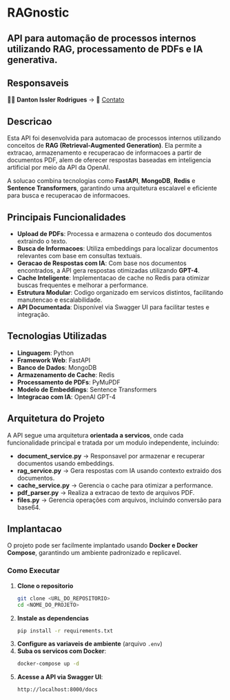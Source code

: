 # RAGnostic
## API para automação de processos internos utilizando RAG, processamento de PDFs e IA generativa.

## Responsaveis

👨‍💻 **Danton Issler Rodrigues** → 📧 [Contato](mailto:dantonissler18@gmail.com)

## Descricao

Esta API foi desenvolvida para automacao de processos internos utilizando conceitos de **RAG (Retrieval-Augmented Generation)**. Ela permite a extracao, armazenamento e recuperacao de informacoes a partir de documentos PDF, alem de oferecer respostas
baseadas em inteligencia artificial por meio da API da OpenAI.

A solucao combina tecnologias como **FastAPI**, **MongoDB**, **Redis** e **Sentence Transformers**, garantindo uma arquitetura escalavel e eficiente para busca e recuperacao de informacoes.

## Principais Funcionalidades

- **Upload de PDFs**: Processa e armazena o conteudo dos documentos extraindo o texto.
- **Busca de Informacoes**: Utiliza embeddings para localizar documentos relevantes com base em consultas textuais.
- **Geracao de Respostas com IA**: Com base nos documentos encontrados, a API gera respostas otimizadas utilizando **GPT-4**.
- **Cache Inteligente**: Implementacao de cache no Redis para otimizar buscas frequentes e melhorar a performance.
- **Estrutura Modular**: Codigo organizado em servicos distintos, facilitando manutencao e escalabilidade.
- **API Documentada**: Disponível via Swagger UI para facilitar testes e integração.

## Tecnologias Utilizadas

- **Linguagem**: Python
- **Framework Web**: FastAPI
- **Banco de Dados**: MongoDB
- **Armazenamento de Cache**: Redis
- **Processamento de PDFs**: PyMuPDF
- **Modelo de Embeddings**: Sentence Transformers
- **Integracao com IA**: OpenAI GPT-4

## Arquitetura do Projeto

A API segue uma arquitetura **orientada a servicos**, onde cada funcionalidade principal e tratada por um modulo independente, incluindo:

- **document\_service.py** → Responsavel por armazenar e recuperar documentos usando embeddings.
- **rag\_service.py** → Gera respostas com IA usando contexto extraido dos documentos.
- **cache\_service.py** → Gerencia o cache para otimizar a performance.
- **pdf\_parser.py** → Realiza a extracao de texto de arquivos PDF.
- **files.py** → Gerencia operações com arquivos, incluindo conversão para base64.

## Implantacao

O projeto pode ser facilmente implantado usando **Docker e Docker Compose**, garantindo um ambiente padronizado e replicavel.

### Como Executar

1. **Clone o repositorio**
   ```bash
   git clone <URL_DO_REPOSITORIO>
   cd <NOME_DO_PROJETO>
   ```
2. **Instale as dependencias**
   ```bash
   pip install -r requirements.txt
   ```
3. **Configure as variaveis de ambiente** (arquivo `.env`)
4. **Suba os servicos com Docker**:
   ```bash
   docker-compose up -d
   ```
5. **Acesse a API via Swagger UI**:
   ```
   http://localhost:8000/docs
   ```
